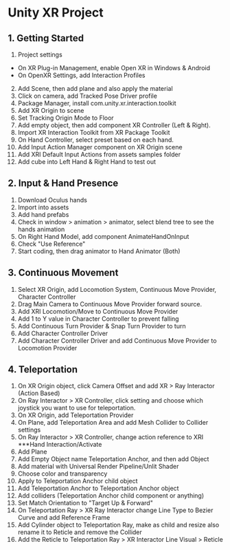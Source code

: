 # Unity XR Project

## 1. Getting Started
1. Project settings
- On XR Plug-in Management, enable Open XR in Windows & Android
- On OpenXR Settings, add Interaction Profiles
2. Add Scene, then add plane and also apply the material
3. Click on camera, add Tracked Pose Driver profile
4. Package Manager, install com.unity.xr.interaction.toolkit
5. Add XR Origin to scene
6. Set Tracking Origin Mode to Floor
7. Add empty object, then add component XR Controller (Left & Right).
8. Import XR Interaction Toolkit from XR Package Toolkit
9. On Hand Controller, select preset based on each hand.
10. Add Input Action Manager component on XR Origin scene
11. Add XRI Default Input Actions from assets samples folder
12. Add cube into Left Hand & Right Hand to test out

## 2. Input & Hand Presence
1. Download Oculus hands
2. Import into assets
3. Add hand prefabs
4. Check in window > animation > animator, select blend tree to see the hands animation
5. On Right Hand Model, add component AnimateHandOnInput
6. Check "Use Reference"
7. Start coding, then drag animator to Hand Animator (Both)

## 3. Continuous Movement
1. Select XR Origin, add Locomotion System, Continuous Move Provider, Character Controller
2. Drag Main Camera to Continuous Move Provider forward source.
3. Add XRI Locomotion/Move to Continuous Move Provider
4. Add 1 to Y value in Character Controller to prevent falling
5. Add Continuous Turn Provider & Snap Turn Provider to turn
6. Add Character Controller Driver
7. Add Character Controller Driver and add Continuous Move Provider to Locomotion Provider

## 4. Teleportation

1. On XR Origin object, click Camera Offset and add XR > Ray Interactor (Action Based)
2. On Ray Interactor > XR Controller, click setting and choose which joystick you want to use for teleportation.
3. On XR Origin, add Teleportation Provider
4. On Plane, add Teleportation Area and add Mesh Collider to Collider settings
5. On Ray Interactor > XR Controller, change action reference to XRI ***Hand Interaction/Activate
6. Add Plane
7. Add Empty Object name Teleportation Anchor, and then add Object
8. Add material with Universal Render Pipeline/Unlit Shader
9. Choose color and transparency
10. Apply to Teleportation Anchor child object
11. Add Teleportation Anchor to Teleportation Anchor object
12. Add colliders (Teleportation Anchor child component or anything)
13. Set Match Orientation to "Target Up & Forward"
14. On Teleportation  Ray > XR Ray Interactor change Line Type to Bezier Curve and add Reference Frame
15. Add Cylinder object to Teleportation Ray, make as child and resize also rename it to Reticle and remove the 
Collider
16. Add the Reticle to Teleportation Ray > XR Interactor Line Visual > Reticle
